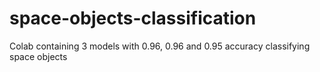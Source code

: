 # space-objects-classification
Colab containing 3 models with 0.96, 0.96 and 0.95 accuracy classifying space objects
